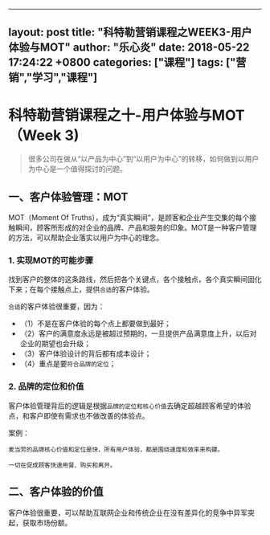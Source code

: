  ---
layout: post
title:  "科特勒营销课程之WEEK3-用户体验与MOT"
author: "乐心炎"
date:   2018-05-22 17:24:22 +0800
categories: ["课程"]
tags: ["营销","学习","课程"]
---

# 科特勒营销课程之十-用户体验与MOT（Week 3)

> 很多公司在做从“以产品为中心”到“以用户为中心”的转移，如何做到以用户为中心是一个值得探讨的问题。

## 一、客户体验管理：MOT

MOT（Moment Of Truths），成为“真实瞬间”，是顾客和企业产生交集的每个接触瞬间，顾客所形成的对企业的品牌、产品和服务的印象。MOT是一种客户管理的方法，可以帮助企业落实以用户为中心的理念。

### 1. 实现MOT的可能步骤

找到客户的整体的这条路线，然后把各个关键点，各个接触点，各个真实瞬间固化下来；在每个接触点上，提供``合适``的客户体验。

``合适``的客户体验很重要，因为：
* （1）不是在客户体验的每个点上都要做到最好；
* （2）客户的满意度永远是被超过预期的，一旦提供产品满意度上升，以后对企业的期望也会升级；
* （3）客户体验设计的背后都有成本设计；
* （4）重点是要``符合品牌的定位``；

### 2. 品牌的定位和价值

客户体验管理背后的逻辑是根据``品牌的定位和核心价值``去确定超越顾客希望的体验点，和客户即使有需求也不做改善的体验点。

案例：
```
麦当劳的品牌核心价值和定位是快，所有用户体验，都是围绕速度和效率来构建。

一切在促成顾客快速用餐、购买和离开。
```

## 二、客户体验的价值

客户体验很重要，可以帮助互联网企业和传统企业在没有差异化的竞争中异军突起，获取市场份额。
